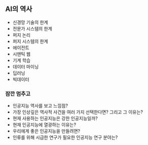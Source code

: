 AI의 역사
-
- 신경망 기술의 한계
- 전문가 시스템의 한계
- 퍼지 논리
- 퍼지 시스템의 한계
- 에이전트
- 시맨틱 웹
- 기계 학습
- 데이터 마이닝
- 딥러닝
- 빅데이터


### 잠깐 멈추고
- 인공지능 역사를 보고 느낌점?
- 가장 인상깊은 역사적 사건을 여러 가지 선택한다면? 그리고 그 이유는?
- 현재 사용하는 인공지능은 강한 인공지능일까?
- 현재 인공지능에 열광하는 이유는?
- 우리에게 좋은 인공지능을 만들려면?
- 인류를 위해 시급한 연구가 필요한 인공지능 연구 분야는? 